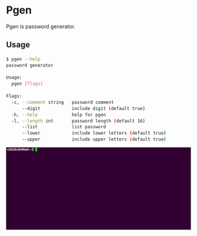 # Pgen

Pgen is password generator.

## Usage

```bash
$ pgen --help
password generator

Usage:
  pgen [flags]

Flags:
  -c, --comment string   password comment
      --digit            include digit (default true)
  -h, --help             help for pgen
  -l, --length int       password length (default 16)
      --list             list password
      --lower            include lower letters (default true)
      --upper            include upper letters (default true) 
```

![password generator](demo.gif)
